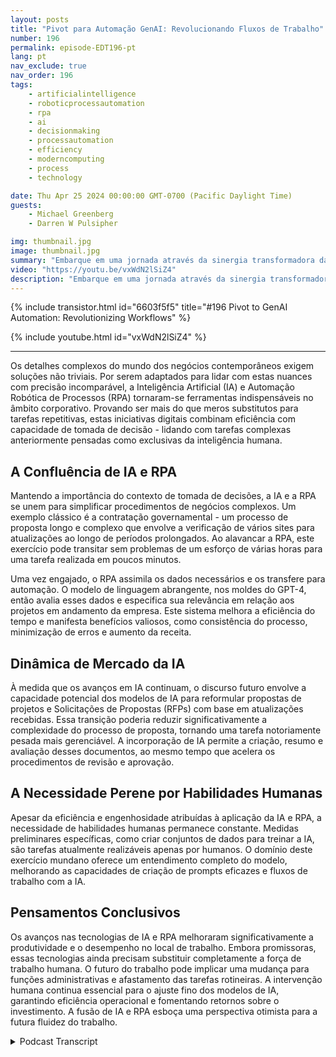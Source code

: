 ```yaml
---
layout: posts
title: "Pivot para Automação GenAI: Revolucionando Fluxos de Trabalho"
number: 196
permalink: episode-EDT196-pt
lang: pt
nav_exclude: true
nav_order: 196
tags:
    - artificialintelligence
    - roboticprocessautomation
    - rpa
    - ai
    - decisionmaking
    - processautomation
    - efficiency
    - moderncomputing
    - process
    - technology

date: Thu Apr 25 2024 00:00:00 GMT-0700 (Pacific Daylight Time)
guests:
    - Michael Greenberg
    - Darren W Pulsipher

img: thumbnail.jpg
image: thumbnail.jpg
summary: "Embarque em uma jornada através da sinergia transformadora da Inteligência Artificial (IA) e Automação de Processos Robóticos (RPA), conforme discutido em uma entrevista esclarecedora entre Darren Pulsipher e Michael Greenberg. Desde a aceleração dos contratos governamentais até a visualização do papel da IA na gestão de propostas, este vídeo ilumina o cenário em evolução da eficiência corporativa e da colaboração entre humanos e máquinas, oferecendo um vislumbre do futuro das dinâmicas de trabalho e do aumento da produtividade."
video: "https://youtu.be/vxWdN2lSiZ4"
description: "Embarque em uma jornada através da sinergia transformadora da Inteligência Artificial (IA) e Automação de Processos Robóticos (RPA), conforme discutido em uma entrevista esclarecedora entre Darren Pulsipher e Michael Greenberg. Desde a aceleração dos contratos governamentais até a visualização do papel da IA na gestão de propostas, este vídeo ilumina o cenário em evolução da eficiência corporativa e da colaboração entre humanos e máquinas, oferecendo um vislumbre do futuro das dinâmicas de trabalho e do aumento da produtividade."
---
```


<div>
{% include transistor.html id="6603f5f5" title="#196 Pivot to GenAI Automation: Revolutionizing Workflows" %}

{% include youtube.html id="vxWdN2lSiZ4" %}
</div>

---

Os detalhes complexos do mundo dos negócios contemporâneos exigem soluções não triviais. Por serem adaptados para lidar com estas nuances com precisão incomparável, a Inteligência Artificial (IA) e Automação Robótica de Processos (RPA) tornaram-se ferramentas indispensáveis no âmbito corporativo. Provando ser mais do que meros substitutos para tarefas repetitivas, estas iniciativas digitais combinam eficiência com capacidade de tomada de decisão - lidando com tarefas complexas anteriormente pensadas como exclusivas da inteligência humana.

## A Confluência de IA e RPA

Mantendo a importância do contexto de tomada de decisões, a IA e a RPA se unem para simplificar procedimentos de negócios complexos. Um exemplo clássico é a contratação governamental - um processo de proposta longo e complexo que envolve a verificação de vários sites para atualizações ao longo de períodos prolongados. Ao alavancar a RPA, este exercício pode transitar sem problemas de um esforço de várias horas para uma tarefa realizada em poucos minutos.

Uma vez engajado, o RPA assimila os dados necessários e os transfere para automação. O modelo de linguagem abrangente, nos moldes do GPT-4, então avalia esses dados e especifica sua relevância em relação aos projetos em andamento da empresa. Este sistema melhora a eficiência do tempo e manifesta benefícios valiosos, como consistência do processo, minimização de erros e aumento da receita.

## Dinâmica de Mercado da IA

À medida que os avanços em IA continuam, o discurso futuro envolve a capacidade potencial dos modelos de IA para reformular propostas de projetos e Solicitações de Propostas (RFPs) com base em atualizações recebidas. Essa transição poderia reduzir significativamente a complexidade do processo de proposta, tornando uma tarefa notoriamente pesada mais gerenciável. A incorporação de IA permite a criação, resumo e avaliação desses documentos, ao mesmo tempo que acelera os procedimentos de revisão e aprovação.

## A Necessidade Perene por Habilidades Humanas

Apesar da eficiência e engenhosidade atribuídas à aplicação da IA e RPA, a necessidade de habilidades humanas permanece constante. Medidas preliminares específicas, como criar conjuntos de dados para treinar a IA, são tarefas atualmente realizáveis apenas por humanos. O domínio deste exercício mundano oferece um entendimento completo do modelo, melhorando as capacidades de criação de prompts eficazes e fluxos de trabalho com a IA.

## Pensamentos Conclusivos

Os avanços nas tecnologias de IA e RPA melhoraram significativamente a produtividade e o desempenho no local de trabalho. Embora promissoras, essas tecnologias ainda precisam substituir completamente a força de trabalho humana. O futuro do trabalho pode implicar uma mudança para funções administrativas e afastamento das tarefas rotineiras. A intervenção humana continua essencial para o ajuste fino dos modelos de IA, garantindo eficiência operacional e fomentando retornos sobre o investimento. A fusão de IA e RPA esboça uma perspectiva otimista para a futura fluidez do trabalho.




<details>
<summary> Podcast Transcript </summary>

<p></p>

</details>
